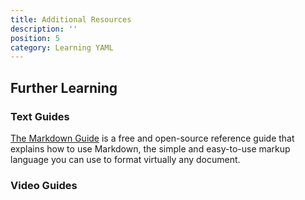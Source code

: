 ```yaml
---
title: Additional Resources
description: ''
position: 5
category: Learning YAML
---
```


## Further Learning

### Text Guides

[The Markdown Guide](https://www.markdownguide.org/) is a free and open-source reference guide that explains how to use Markdown, the simple and easy-to-use markup language you can use to format virtually any document.

### Video Guides

<youtube-video video-id="HUBNt18RFbo" start="65" end="900">

</youtube-video>




